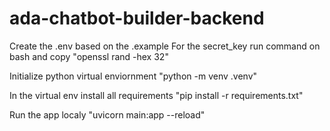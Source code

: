 # ada-chatbot-builder-backend
Create the .env based on the .example
For the secret_key run command on bash and copy
"openssl rand -hex 32"

Initialize python virtual enviornment
"python -m venv .venv"

In the virtual env install all requirements
"pip install -r requirements.txt"

Run the app localy
"uvicorn main:app --reload"
